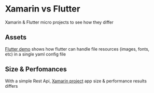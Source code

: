# Xamarin vs Flutter
Xamarin &amp; Flutter micro projects to see how they differ

## Assets
[Flutter demo](https://github.com/lewixlabs/Xamarin-vs-Flutter/tree/master/assets_challenge) shows how flutter can handle file resources (images, fonts, etc) in a single yaml config file

## Size & Perfomances
With a simple Rest Api, [Xamarin project](https://github.com/lewixlabs/Xamarin-vs-Flutter/tree/master/size_challenge/xamarin/size_challenge) app size & performance results differs
